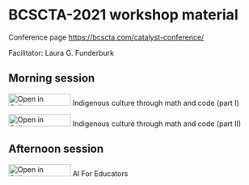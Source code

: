 # BCSCTA-2021 workshop material

Conference page https://bcscta.com/catalyst-conference/

Facilitator: Laura G. Funderburk 

## Morning session

<a href="https://hub.callysto.ca/jupyter/hub/user-redirect/git-pull?repo=https%3A%2F%2Fgithub.com%2Fcallysto%2FBCSTAC-2021&branch=main&urlpath=notebooks/BCSTAC-2021/DIM-part-I.ipynb&depth=1" target="_parent"><img src="https://raw.githubusercontent.com/callysto/curriculum-notebooks/master/open-in-callysto-button.svg?sanitize=true" width="123" height="24" alt="Open in Callysto"></a> Indigenous culture through math and code (part I)

<a href="https://hub.callysto.ca/jupyter/hub/user-redirect/git-pull?repo=https%3A%2F%2Fgithub.com%2Fcallysto%2FBCSTAC-2021&branch=main&urlpath=notebooks/BCSTAC-2021/DIM-part-II.ipynb&depth=1" target="_parent"><img src="https://raw.githubusercontent.com/callysto/curriculum-notebooks/master/open-in-callysto-button.svg?sanitize=true" width="123" height="24" alt="Open in Callysto"></a> Indigenous culture through math and code (part II)



## Afternoon session

<a href="https://hub.callysto.ca/jupyter/hub/user-redirect/git-pull?repo=https%3A%2F%2Fgithub.com%2Fcallysto%2FBCSTAC-2021&branch=main&urlpath=notebooks/BCSTAC-2021/ai-for-educators-.ipynb&depth=1" target="_parent"><img src="https://raw.githubusercontent.com/callysto/curriculum-notebooks/master/open-in-callysto-button.svg?sanitize=true" width="123" height="24" alt="Open in Callysto"></a> AI For Educators


